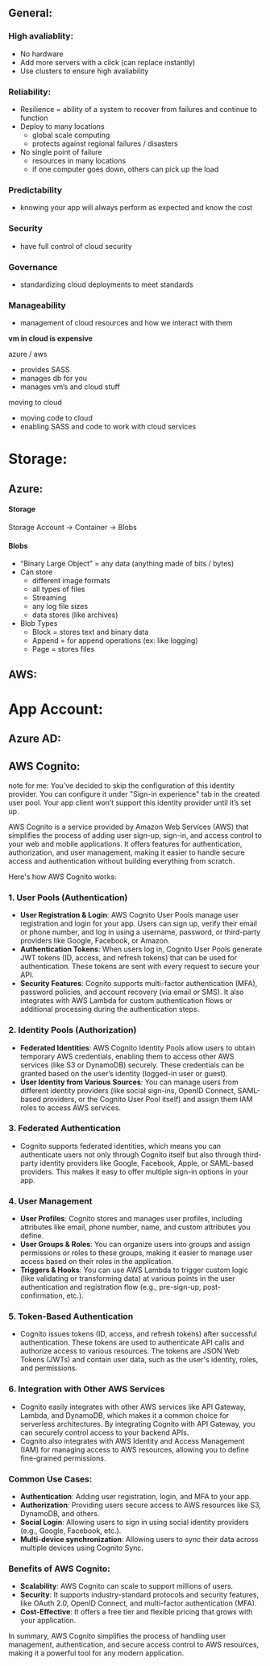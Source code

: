 

## General:

### High avaliablity:

- No hardware
- Add more servers with a click (can replace instantly)
- Use clusters to ensure high avaliability

### Reliability:

- Resilience = ability of a system to recover from failures and continue to function
- Deploy to many locations
  - global scale computing
  - protects against regional failures / disasters
- No single point of failure
  - resources in many locations
  - if one computer goes down, others can pick up the load

### Predictability

- knowing your app will always perform as expected and know the cost

### Security

- have full control of cloud security

### Governance

- standardizing cloud deployments to meet standards

### Manageability

- management of cloud resources and how we interact with them

**vm in cloud is expensive**

azure / aws

- provides SASS
- manages db for you
- manages vm’s and cloud stuff

moving to cloud

- moving code to cloud
- enabling SASS and code to work with cloud services





# Storage:

## Azure:

#### Storage

Storage Account → Container → Blobs

#### Blobs

- “Binary Large Object” = any data (anything made of bits / bytes)
- Can store
  - different image formats
  - all types of files
  - Streaming
  - any log file sizes
  - data stores (like archives)
- Blob Types
  - Block = stores text and binary data
  - Append = for append operations (ex: like logging)
  - Page = stores files

## AWS:



# App Account:

## Azure AD:





## AWS Cognito:

note for me:
You’ve decided to skip the configuration of this identity provider. You can configure it under "Sign-in experience" tab in the created user pool. Your app client won’t support this identity provider until it’s set up.



AWS Cognito is a service provided by Amazon Web Services (AWS) that simplifies the process of adding user sign-up, sign-in, and access control to your web and mobile applications. It offers features for authentication, authorization, and user management, making it easier to handle secure access and authentication without building everything from scratch.



Here's how AWS Cognito works:

### 1. **User Pools (Authentication)**

- **User Registration & Login**: AWS Cognito User Pools manage user registration and login for your app. Users can sign up, verify their email or phone number, and log in using a username, password, or third-party providers like Google, Facebook, or Amazon.
- **Authentication Tokens**: When users log in, Cognito User Pools generate JWT tokens (ID, access, and refresh tokens) that can be used for authentication. These tokens are sent with every request to secure your API.
- **Security Features**: Cognito supports multi-factor authentication (MFA), password policies, and account recovery (via email or SMS). It also integrates with AWS Lambda for custom authentication flows or additional processing during the authentication steps.

### 2. **Identity Pools (Authorization)**

- **Federated Identities**: AWS Cognito Identity Pools allow users to obtain temporary AWS credentials, enabling them to access other AWS services (like S3 or DynamoDB) securely. These credentials can be granted based on the user’s identity (logged-in user or guest).
- **User Identity from Various Sources**: You can manage users from different identity providers (like social sign-ins, OpenID Connect, SAML-based providers, or the Cognito User Pool itself) and assign them IAM roles to access AWS services.

### 3. **Federated Authentication**

- Cognito supports federated identities, which means you can authenticate users not only through Cognito itself but also through third-party identity providers like Google, Facebook, Apple, or SAML-based providers. This makes it easy to offer multiple sign-in options in your app.

### 4. **User Management**

- **User Profiles**: Cognito stores and manages user profiles, including attributes like email, phone number, name, and custom attributes you define.
- **User Groups & Roles**: You can organize users into groups and assign permissions or roles to these groups, making it easier to manage user access based on their roles in the application.
- **Triggers & Hooks**: You can use AWS Lambda to trigger custom logic (like validating or transforming data) at various points in the user authentication and registration flow (e.g., pre-sign-up, post-confirmation, etc.).

### 5. **Token-Based Authentication**

- Cognito issues tokens (ID, access, and refresh tokens) after successful authentication. These tokens are used to authenticate API calls and authorize access to various resources. The tokens are JSON Web Tokens (JWTs) and contain user data, such as the user's identity, roles, and permissions.

### 6. **Integration with Other AWS Services**

- Cognito easily integrates with other AWS services like API Gateway, Lambda, and DynamoDB, which makes it a common choice for serverless architectures. By integrating Cognito with API Gateway, you can securely control access to your backend APIs.
- Cognito also integrates with AWS Identity and Access Management (IAM) for managing access to AWS resources, allowing you to define fine-grained permissions.

### Common Use Cases:

- **Authentication**: Adding user registration, login, and MFA to your app.
- **Authorization**: Providing users secure access to AWS resources like S3, DynamoDB, and others.
- **Social Login**: Allowing users to sign in using social identity providers (e.g., Google, Facebook, etc.).
- **Multi-device synchronization**: Allowing users to sync their data across multiple devices using Cognito Sync.

### Benefits of AWS Cognito:

- **Scalability**: AWS Cognito can scale to support millions of users.
- **Security**: It supports industry-standard protocols and security features, like OAuth 2.0, OpenID Connect, and multi-factor authentication (MFA).
- **Cost-Effective**: It offers a free tier and flexible pricing that grows with your application.

In summary, AWS Cognito simplifies the process of handling user management, authentication, and secure access control to AWS resources, making it a powerful tool for any modern application.

